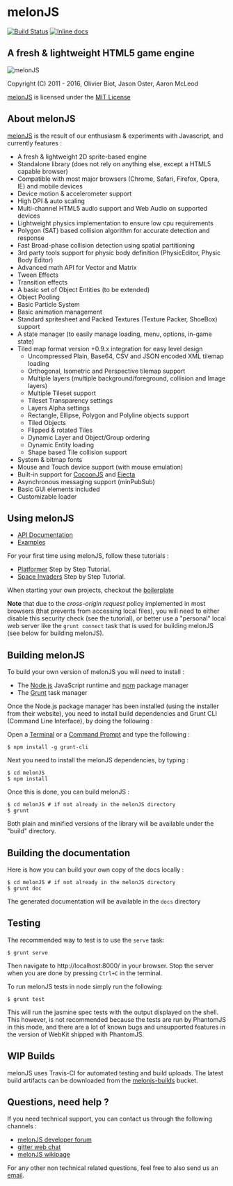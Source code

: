 melonJS
=======
[![Build Status](https://travis-ci.org/melonjs/melonJS.svg)](https://travis-ci.org/melonjs/melonJS)
[![Inline docs](http://inch-ci.org/github/melonjs/melonjs.svg?branch=master)](http://inch-ci.org/github/melonjs/melonjs)

A fresh & lightweight HTML5 game engine
-------------------------------------------------------------------------------
![melonJS](http://melonjs.org/media/alex4-github.png)

Copyright (C) 2011 - 2016, Olivier Biot, Jason Oster, Aaron McLeod

[melonJS](http://melonjs.org/) is licensed under the [MIT License](http://www.opensource.org/licenses/mit-license.php)

About melonJS
-------------------------------------------------------------------------------

[melonJS](http://melonjs.org/) is the result of our enthusiasm & experiments with Javascript,
and currently features :

- A fresh & lightweight 2D sprite-based engine
- Standalone library (does not rely on anything else, except a HTML5 capable browser)
- Compatible with most major browsers (Chrome, Safari, Firefox, Opera, IE) and mobile devices
- Device motion & accelerometer support
- High DPI & auto scaling
- Multi-channel HTML5 audio support and Web Audio on supported devices
- Lightweight physics implementation to ensure low cpu requirements
- Polygon (SAT) based collision algorithm for accurate detection and response
- Fast Broad-phase collision detection using spatial partitioning
- 3rd party tools support for physic body definition (PhysicEditor, Physic Body Editor)
- Advanced math API for Vector and Matrix
- Tween Effects
- Transition effects
- A basic set of Object Entities (to be extended)
- Object Pooling
- Basic Particle System
- Basic animation management
- Standard spritesheet and Packed Textures (Texture Packer, ShoeBox) support
- A state manager (to easily manage loading, menu, options, in-game state)
- Tiled map format version +0.9.x integration for easy level design
    - Uncompressed Plain, Base64, CSV and JSON encoded XML tilemap loading
    - Orthogonal, Isometric and Perspective tilemap support
    - Multiple layers (multiple background/foreground, collision and Image layers)
    - Multiple Tileset support
    - Tileset Transparency settings
    - Layers Alpha settings
    - Rectangle, Ellipse, Polygon and Polyline objects support
    - Tiled Objects
    - Flipped & rotated Tiles
    - Dynamic Layer and Object/Group ordering
    - Dynamic Entity loading
    - Shape based Tile collision support
- System & bitmap fonts
- Mouse and Touch device support (with mouse emulation)
- Built-in support for [CocoonJS](https://www.ludei.com/cocoonjs/) and [Ejecta](https://github.com/melonjs/melonJS/wiki/How-to-build-your-game-for-tvOS-(or-iOS)-using-Ejecta)
- Asynchronous messaging support (minPubSub)
- Basic GUI elements included
- Customizable loader

Using melonJS
-------------------------------------------------------------------------------

* [API Documentation](http://melonjs.github.io/melonJS/docs/)
* [Examples](http://melonjs.github.io/melonJS/)

For your first time using melonJS, follow these tutorials :

- [Platformer](http://melonjs.github.io/tutorial-platformer/) Step by Step Tutorial.
- [Space Invaders](http://melonjs.github.io/tutorial-space-invaders/) Step by Step Tutorial.

When starting your own projects, checkout the [boilerplate](https://github.com/melonjs/boilerplate)

**Note** that due to the _cross-origin request_ policy implemented in most browsers
(that prevents from accessing local files), you will need to either disable this
security check (see the tutorial), or better use a "personal" local web server
like the `grunt connect` task that is used for building melonJS (see below for building melonJS).

Building melonJS
-------------------------------------------------------------------------------
To build your own version of melonJS you will need to install :

- The [Node.js](http://nodejs.org/) JavaScript runtime and [npm](https://npmjs.org/) package manager
- The [Grunt](http://gruntjs.com/) task manager

Once the Node.js package manager has been installed (using the installer from their website),
you need to install build dependencies and Grunt CLI (Command Line Interface), by doing the following :

Open a [Terminal](http://www.apple.com/osx/apps/all.html#terminal) or a [Command Prompt](http://en.wikipedia.org/wiki/Command_Prompt) and
type the following :

    $ npm install -g grunt-cli

Next you need to install the melonJS dependencies, by typing :

    $ cd melonJS
    $ npm install

Once this is done, you can build melonJS :

    $ cd melonJS # if not already in the melonJS directory
    $ grunt

Both plain and minified versions of the library will be available under the "build" directory.

Building the documentation
-------------------------------------------------------------------------------
Here is how you can build your own copy of the docs locally :

    $ cd melonJS # if not already in the melonJS directory
    $ grunt doc

The generated documentation will be available in the `docs` directory

Testing
-------------------------------------------------------------------------------
The recommended way to test is to use the `serve` task:

    $ grunt serve

Then navigate to http://localhost:8000/ in your browser. Stop the server when
you are done by pressing `Ctrl+C` in the terminal.


To run melonJS tests in node simply run the following:

    $ grunt test

This will run the jasmine spec tests with the output displayed on the shell. This however, is not
recommended because the tests are run by PhantomJS in this mode, and there are a
lot of known bugs and unsupported features in the version of WebKit shipped
with PhantomJS.

WIP Builds
-------------------------------------------------------------------------------
melonJS uses Travis-CI for automated testing and build uploads. The latest build
artifacts can be downloaded from the [melonjs-builds](http://melonjs-builds.s3.amazonaws.com/index.html?prefix=artifacts/)
bucket.

Questions, need help ?
-------------------------------------------------------------------------------
If you need technical support, you can contact us through the following channels :
* [melonJS developer forum](http://www.html5gamedevs.com/forum/32-melonjs/)
* [gitter web chat](https://gitter.im/melonjs/public)
* [melonJS wikipage](https://github.com/melonjs/melonJS/wiki)

For any other non technical related questions, feel free to also send us an [email](mailto:contact@melonjs.org).
